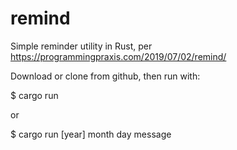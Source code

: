 # remind
Simple reminder utility in Rust, per https://programmingpraxis.com/2019/07/02/remind/

Download or clone from github, then run with:

$ cargo run

or

$ cargo run [year] month day message